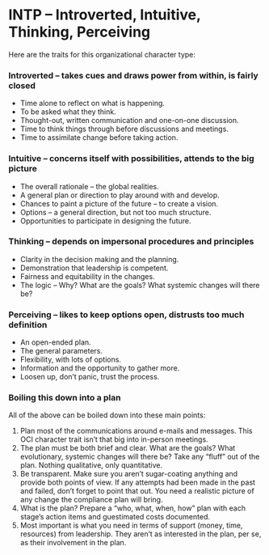 # INTP – Introverted, Intuitive, Thinking, Perceiving

Here are the traits for this organizational character type:

### Introverted – takes cues and draws power from within, is fairly closed

* Time alone to reflect on what is happening.
* To be asked what they think.
* Thought-out, written communication and one-on-one discussion.
* Time to think things through before discussions and meetings.
* Time to assimilate change before taking action.

### Intuitive – concerns itself with possibilities, attends to the big picture

* The overall rationale – the global realities.
* A general plan or direction to play around with and develop.
* Chances to paint a picture of the future – to create a vision.
* Options – a general direction, but not too much structure.
* Opportunities to participate in designing the future.

### Thinking – depends on impersonal procedures and principles

* Clarity in the decision making and the planning.
* Demonstration that leadership is competent.
* Fairness and equitability in the changes.
* The logic – Why? What are the goals? What systemic changes will there be?

### Perceiving – likes to keep options open, distrusts too much definition

* An open-ended plan.
* The general parameters.
* Flexibility, with lots of options.
* Information and the opportunity to gather more.
* Loosen up, don’t panic, trust the process.

### Boiling this down into a plan

All of the above can be boiled down into these main points:

1. Plan most of the communications around e-mails and messages. This OCI character trait isn’t that big into in-person meetings.
2. The plan must be both brief and clear. What are the goals? What evolutionary, systemic changes will there be? Take any “fluff” out of the plan. Nothing qualitative, only quantitative.
3. Be transparent. Make sure you aren’t sugar-coating anything and provide both points of view. If any attempts had been made in the past and failed, don’t forget to point that out. You need a realistic picture of any change the compliance plan will bring.
4. What is the plan? Prepare a “who, what, when, how” plan with each stage’s action items and guestimated costs documented.
5. Most important is what you need in terms of support \(money, time, resources\) from leadership. They aren’t as interested in the plan, per se, as their involvement in the plan.

